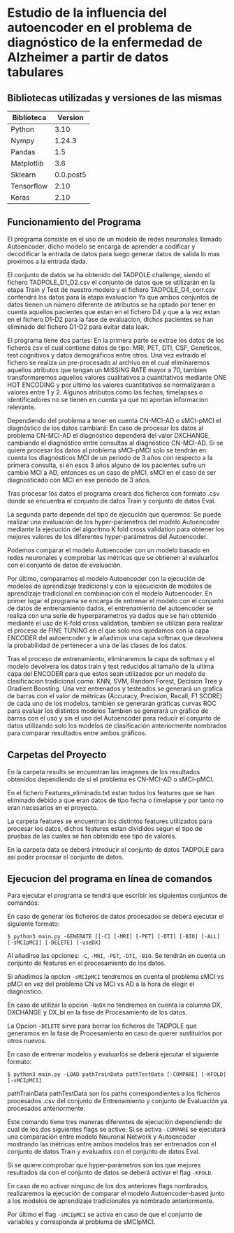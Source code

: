 Estudio de la influencia del autoencoder en el
problema de diagnóstico de la enfermedad de
Alzheimer a partir de datos tabulares
======================


Bibliotecas utilizadas y versiones de las mismas
---------------------

| Biblioteca     | Version    |
|----------------|------------|
|Python          |3.10        |
|Nympy           |1.24.3      |
|Pandas          |1.5	      |
|Matplotlib      |3.6	      |
|Sklearn         |0.0.post5   |
|Tensorflow      |2.10	      |
|Keras		 |2.10	      |

Funcionamiento del Programa
-------------------------------------------------------
El programa consiste en el uso de un modelo de redes neuronales llamado Autoencoder, dicho modelo se encarga
de aprender a codificar y decodificar la entrada de datos para luego generar datos de salida lo mas proximos a la entrada dada.

El conjunto de datos se ha obtenido del TADPOLE challenge, siendo el fichero TADPOLE_D1_D2.csv el conjunto de
datos que se utilizarán en la etapa Train y Test de nuestro modelo y el fichero TADPOLE_D4_corr.csv contendrá los datos para la etapa evaluacion
Ya que ambos conjuntos de datos tienen un número diferente de atributos se ha optado por tener en cuenta aquellos pacientes que estan en el fichero D4 y que a la vez estan en el fichero
D1-D2 para la fase de evaluacion, dichos pacientes se han eliminado del fichero D1-D2 para evitar data leak.

El programa tiene dos partes:
En la primera parte se extrae los datos de los ficheros csv el cual contiene datos de tipo: MRI, PET, DTI, CSF, Geneticos,
test cognitivos y datos demográficos entre otros.
Una vez extraido el fichero se realiza un pre-procesado al archivo en el cual eliminaremos aquellos atributos que tengan un MISSING RATE
mayor a 70, tambien transformaremos aquellos valores cualitativos a cuantitativos mediante ONE HOT ENCODING y por último los valores cuantitativos se normalizaran a valores entre 1 y 2. 
Algunos atributos como las fechas, timelapses o identificadores no se tienen en cuenta ya que no aportan informacion relevante.

Dependiendo del problema a tener en cuenta CN-MCI-AD o sMCI-pMCI el diagnóstico de los datos cambiará:
En caso de procesar los datos al problema CN-MCI-AD el diagnóstico dependerá del valor
DXCHANGE, cambiando el diagnóstico entre consultas al diagnóstico CN-MCI-AD.
Si se quiere procesar los datos al problema sMCI-pMCI solo se tendrán en cuenta los diagnósticos MCI de un periodo de 3 años con respecto a la primera consulta, si en 
esos 3 años alguno de los pacientes sufre un cambio MCI a AD, entonces es un caso de pMCI, sMCI en el caso de ser diagnosticado con MCI en ese periodo de 3 años.

Tras procesar los datos el programa creará dos ficheros con formato .csv donde se encuentra el conjunto de datos Train y conjunto de datos Eval.

La segunda parte depende del tipo de ejecución que queremos:
Se puede realizar una evaluación de los hyper-parámetros del modelo Autoencoder mediante la ejecución del algoritmo K fold cross validation para obtener 
los mejores valores de los diferentes hyper-parámetros del Autoencoder.

Podemos comparar el modelo Autoencoder con un modelo basado en redes neuronales y comprobar las métricas que se obtienen al evaluarlos con el conjunto de datos de evaluación.

Por último, comparamos el modelo Autoencoder con la ejecución de modelos de aprendizaje tradicional y con la ejecucición de modelos de aprendizaje tradicional en combinacion
con el modelo Autoencoder. En primer lugar el programa se encarga de entrenar el modelo con el conjunto de datos de entrenamiento dados, el  entrenamiento
del autoencoder se realiza con una serie de hyperparametros ya dados que se han obtenido mediante el uso de K-fold cross validation, tambien se utilizan para realizar 
el proceso de FINE TUNING en el que solo nos quedamos con la capa ENCODER del autoencoder y le añadimos una capa softmax que devolvera la probabilidad de pertenecer a una de las clases de los datos. 

Tras el proceso de entrenamiento, eliminaremos la capa de softmax y el modelo devolvera los datos train
y test reducidos al tamaño de la ultima capa del ENCODER para que estos sean utilizados por un modelo de clasificacion tradicional como: KNN, SVM, Random Forest, Decision Tree y Gradient Boosting.
Una vez entrenados y testeados se generará un grafica de barras con el valor de métricas (Accuracy, Precision, Recall,
F1 SCORE) de cada uno de los modelos, también se generarán gráficas curvas ROC para evaluar los distintos modelos
Tambien se generará un gráfico de barras con el uso y sin el uso del Autoencoder para reducir el conjunto de datos utilizando solo los modelos
de clasificación anteriormente nombrados para comparar resultados entre ambos gráficos.


Carpetas del Proyecto
-------------------------------------------------------
En la carpeta results se encuentran las imagenes de los resultados obtenidos dependiendo de si el problema es CN-MCI-AD o sMCI-pMCI.

En el fichero Features_eliminado.txt estan todos los features que se han eliminado debido a que eran datos de tipo fecha
o timelapse y por tanto no eran necesarios en el proyecto.

La carpeta features se encuentran los distintos features utilizados para procesar los datos, dichos features estan divididos segun el tipo de pruebas
de las cuales se han obtenido ese tipo de valores.

En la carpeta data se deberá introducir el conjunto de datos TADPOLE para así poder procesar el conjunto de datos.


Ejecucion del programa en línea de comandos
-------------------------------------------------------
Para ejecutar el programa se tendrá que escribir los siguientes conjuntos de comandos:

En caso de generar los ficheros de datos procesados se deberá ejecutar el siguiente formato:
```
$ python3 main.py -GENERATE [[-C] [-MRI] [-PET] [-DTI] [-BIO] [-ALL] [-sMCIpMCI] [-DELETE] [-useDX]
```
Al añadirse las opciones: `-C`, `-MRI`, `-PET`, `-DTI`, `-BIO`. Se tendrán en cuenta un conjunto de features en el procesamiento de los datos.

Si añadimos la opcion `-sMCIpMCI` tendremos en cuenta el problema sMCI vs pMCI en vez del problema CN vs MCI vs AD a la hora de elegir el diagnostico.

En caso de utilizar la opcion `-NoDX` no tendremos en cuenta la columna DX, DXCHANGE y DX_bl en la fase de Procesamiento de los datos.

La Opcion `-DELETE` sirve para borrar los ficheros de TADPOLE que generamos en la fase de Procesamiento en caso de querer sustituirlos por
otros nuevos.


En caso de entrenar modelos y evaluarlos se deberá ejecutar el siguiente formato:	
```
$ python3 main.py -LOAD pathTrainData pathTestData [-COMPARE] [-KFOLD] [-sMCIpMCI]
```
pathTrainData pathTestData son los paths correspondientes a los ficheros procesados .csv del conjunto de Entrenamiento y conjunto de Evaluación ya procesados
anteriormente.

Este comando tiene tres maneras diferentes de ejecución dependiendo de cual de los dos siguientes flags se active:
Si se activa `-COMPARE` se ejecutará una comparación entre modelo Neuronal Network y Autoencoder mostrando las métricas entre ambos modelos tras ser
entrenados con el conjunto de datos Train y evaluados con el conjunto de datos Eval.

Si se quiere comprobar que hyper-parámetros son los que mejores resultados da con el conjunto de datos se deberá activar el flag `-KFOLD`.

En caso de no activar ninguno de los dos anteriores flags nombrados, realizaremos la ejecución de comparar el modelo Autoencoder-based junto a los modelos
de aprendizaje tradicionales ya nombrado anteriormente.

Por último el flag `-sMCIpMCI` se activa en caso de que el conjunto de variables y corresponda al problema de sMCIpMCI.
